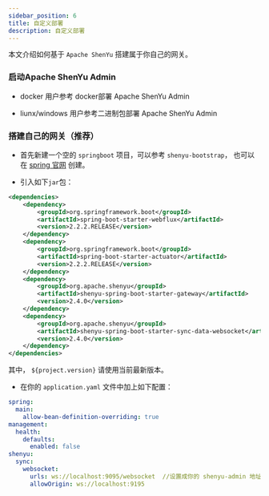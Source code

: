 ```yaml
---
sidebar_position: 6
title: 自定义部署
description: 自定义部署
---
```


本文介绍如何基于 `Apache ShenYu` 搭建属于你自己的网关。


### 启动Apache ShenYu Admin

* docker 用户参考 docker部署 Apache ShenYu Admin

* liunx/windows 用户参考二进制包部署 Apache ShenYu Admin

### 搭建自己的网关（推荐）

* 首先新建一个空的 `springboot` 项目，可以参考 `shenyu-bootstrap`， 也可以在 [spring 官网](https://spring.io/quickstart) 创建。

* 引入如下`jar`包：

```xml
<dependencies>
    <dependency>
        <groupId>org.springframework.boot</groupId>
        <artifactId>spring-boot-starter-webflux</artifactId>
        <version>2.2.2.RELEASE</version>
    </dependency>
    <dependency>
        <groupId>org.springframework.boot</groupId>
        <artifactId>spring-boot-starter-actuator</artifactId>
        <version>2.2.2.RELEASE</version>
    </dependency>
    <dependency>
        <groupId>org.apache.shenyu</groupId>
        <artifactId>shenyu-spring-boot-starter-gateway</artifactId>
        <version>2.4.0</version>
    </dependency>
    <dependency>
        <groupId>org.apache.shenyu</groupId>
        <artifactId>shenyu-spring-boot-starter-sync-data-websocket</artifactId>
        <version>2.4.0</version>
    </dependency>
</dependencies>
```

其中， `${project.version}` 请使用当前最新版本。

* 在你的 `application.yaml` 文件中加上如下配置：

```yaml
spring:
  main:
    allow-bean-definition-overriding: true
management:
  health:
    defaults:
      enabled: false
shenyu:
  sync:
    websocket:
      urls: ws://localhost:9095/websocket  //设置成你的 shenyu-admin 地址
      allowOrigin: ws://localhost:9195
```











